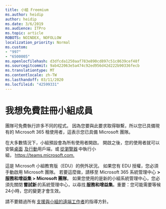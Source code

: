 ```yaml
---
title: 小組 Freemium
ms.author: heidip
author: heidip
ms.date: 3/6/2019
ms.audience: ITPro
ms.topic: article
ROBOTS: NOINDEX, NOFOLLOW
localization_priority: Normal
ms.custom:
- "997"
- "6500005"
ms.openlocfilehash: d3dfcda1250aaf783e890cd897c51c8639cef48f
ms.sourcegitcommit: 9ab422063e5a474c92ed956d42d222b90336fecb
ms.translationtype: MT
ms.contentlocale: zh-TW
ms.lasthandoff: 03/11/2020
ms.locfileid: "42599331"
---
```

# <a name="id-like-to-sign-up-for-teams-for-free"></a>我想免費註冊小組成員

團隊可免費執行許多不同的程式。 因為您要與此要求取得聯繫，所以您已具備現有的 Microsoft 365 租使用者，這表示您已具備 Microsoft 團隊。

在大多數情況下，小組預設會為所有使用者開啟。 開啟之後，您的使用者就可以安裝[桌面](https://docs.microsoft.com/MicrosoftTeams/get-clients#desktop-client)  [及行動](https://docs.microsoft.com/MicrosoftTeams/get-clients#mobile-clients)用戶端，或 [從瀏覽器](https://docs.microsoft.com/MicrosoftTeams/get-clients#web-client) 中執行小組， <https://teams.microsoft.com.>

這是 Microsoft 小組教育版（EDU）的例外狀況。 如果您有 EDU 授權，您必須手動啟用 Microsoft 團隊。 若要這麼做，請移至 Microsoft 365 系統管理中心 **> 服務和增益集 > Microsoft 團隊**。 如果您使用的是新的小組系統管理中心，您必須先關閉 **嘗試新** 的系統管理中心，以尋找 **服務和增益集**。重要：您可能需要等候24小時，您的變更才會生效。

請不要錯過所有 [支援與小組的遠端工作者](https://docs.microsoft.com/MicrosoftTeams/support-remote-work-with-teams)的指導方針。
